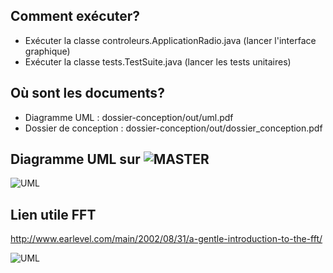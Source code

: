 Comment exécuter?
-----------------

- Exécuter la classe controleurs.ApplicationRadio.java (lancer l'interface graphique)
- Exécuter la classe tests.TestSuite.java (lancer les tests unitaires)

Où sont les documents?
----------------------

- Diagramme UML : dossier-conception/out/uml.pdf
- Dossier de conception : dossier-conception/out/dossier_conception.pdf

Diagramme UML sur ![MASTER](https://gitlab.com/marier-nico/radio/tree/master)
-----------------------------------------------------------------------------
![UML](https://uml.nmarier.com/svg/5Sd13O0m243HLNG0ozrjAYLAGg416jUtNjxX_vqLPJQQBjkJEU84k3cbNWMjGw_Ev8So6dXj_Fkk6aaEpIB-YwP88zaKPfSo5Xy0)

Lien utile FFT
--------------
http://www.earlevel.com/main/2002/08/31/a-gentle-introduction-to-the-fft/

![UML](https://uml.nmarier.com/svg/5Sd13O0m243HLNG0ozrjAYLAGg416jUtNjxX_vqLPJQQBjkJEU84k3cbNWMjGw_Ev8So6dXj_Fkk6aaEpIB-YwP88zaKPfSo5Xy0)
